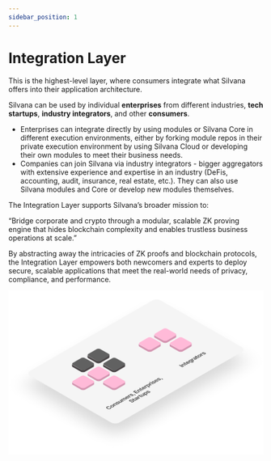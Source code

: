 ```yaml
---
sidebar_position: 1
---
```


# Integration Layer

This is the highest-level layer, where consumers integrate what Silvana offers into their application architecture.

Silvana can be used by individual **enterprises** from different industries, **tech startups**, **industry integrators**, and other **consumers**. 

* Enterprises can integrate directly by using modules or Silvana Core in different execution environments, either by forking module repos in their private execution environment by using Silvana Cloud or developing their own modules to meet their business needs. 
* Companies can join Silvana via industry integrators - bigger aggregators with extensive experience and expertise in an industry (DeFis, accounting, audit, insurance, real estate, etc.). They can also use Silvana modules and Core or develop new modules themselves.

The Integration Layer supports Silvana’s broader mission to:

“Bridge corporate and crypto through a modular, scalable ZK proving engine that hides blockchain complexity and enables trustless business operations at scale.”

By abstracting away the intricacies of ZK proofs and blockchain protocols, the Integration Layer empowers both newcomers and experts to deploy secure, scalable applications that meet the real-world needs of privacy, compliance, and performance.

![Integration Layer](../img/integration-layer.png)

